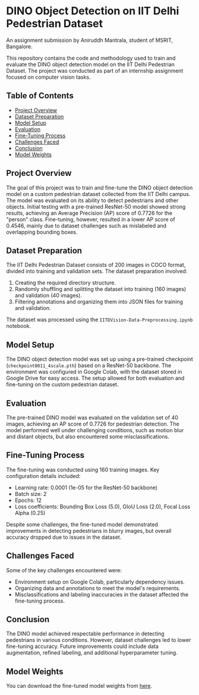 # DINO Object Detection on IIT Delhi Pedestrian Dataset
An assignment submission by Aniruddh Mantrala, student of MSRIT, Bangalore.

This repository contains the code and methodology used to train and evaluate the DINO object detection model on the IIT Delhi Pedestrian Dataset. The project was conducted as part of an internship assignment focused on computer vision tasks.

## Table of Contents
- [Project Overview](#project-overview)
- [Dataset Preparation](#dataset-preparation)
- [Model Setup](#model-setup)
- [Evaluation](#evaluation)
- [Fine-Tuning Process](#fine-tuning-process)
- [Challenges Faced](#challenges-faced)
- [Conclusion](#conclusion)
- [Model Weights](#model-weights)

## Project Overview
The goal of this project was to train and fine-tune the DINO object detection model on a custom pedestrian dataset collected from the IIT Delhi campus. The model was evaluated on its ability to detect pedestrians and other objects. Initial testing with a pre-trained ResNet-50 model showed strong results, achieving an Average Precision (AP) score of 0.7726 for the "person" class. Fine-tuning, however, resulted in a lower AP score of 0.4546, mainly due to dataset challenges such as mislabeled and overlapping bounding boxes.

## Dataset Preparation
The IIT Delhi Pedestrian Dataset consists of 200 images in COCO format, divided into training and validation sets. The dataset preparation involved:
1. Creating the required directory structure.
2. Randomly shuffling and splitting the dataset into training (160 images) and validation (40 images).
3. Filtering annotations and organizing them into JSON files for training and validation.

The dataset was processed using the `IITDVision-Data-Preprocessing.ipynb` notebook.

## Model Setup
The DINO object detection model was set up using a pre-trained checkpoint (`checkpoint0011_4scale.pth`) based on a ResNet-50 backbone. The environment was configured in Google Colab, with the dataset stored in Google Drive for easy access. The setup allowed for both evaluation and fine-tuning on the custom pedestrian dataset.

## Evaluation
The pre-trained DINO model was evaluated on the validation set of 40 images, achieving an AP score of 0.7726 for pedestrian detection. The model performed well under challenging conditions, such as motion blur and distant objects, but also encountered some misclassifications.

## Fine-Tuning Process
The fine-tuning was conducted using 160 training images. Key configuration details included:
- Learning rate: 0.0001 (1e-05 for the ResNet-50 backbone)
- Batch size: 2
- Epochs: 12
- Loss coefficients: Bounding Box Loss (5.0), GIoU Loss (2.0), Focal Loss Alpha (0.25)

Despite some challenges, the fine-tuned model demonstrated improvements in detecting pedestrians in blurry images, but overall accuracy dropped due to issues in the dataset.

## Challenges Faced
Some of the key challenges encountered were:
- Environment setup on Google Colab, particularly dependency issues.
- Organizing data and annotations to meet the model's requirements.
- Misclassifications and labeling inaccuracies in the dataset affected the fine-tuning process.

## Conclusion
The DINO model achieved respectable performance in detecting pedestrians in various conditions. However, dataset challenges led to lower fine-tuning accuracy. Future improvements could include data augmentation, refined labeling, and additional hyperparameter tuning.

## Model Weights
You can download the fine-tuned model weights from [here](https://drive.google.com/file/d/126M-yYpeDdtS6olqdihLukdMcMa-SE04/view?usp=sharing).


